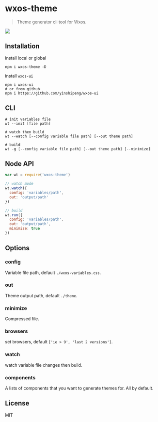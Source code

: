 # wxos-theme

> Theme generator cli tool for Wxos.

![](./media/element.gif)


## Installation
install local or global
```shell
npm i wxos-theme -D
```

install `wxos-ui`
```shell
npm i wxos-ui
# or from github
npm i https://github.com/yinshipeng/wxos-ui
```

## CLI
```shell
# init variables file
wt --init [file path]

# watch then build
wt --watch [--config variable file path] [--out theme path]

# build
wt -g [--config variable file path] [--out theme path] [--minimize]
```

## Node API
```javascript
var wt = require('wxos-theme')

// watch mode
wt.watch({
  config: 'variables/path',
  out: 'output/path'
})

// build
wt.run({
  config: 'variables/path',
  out: 'output/path',
  minimize: true
})
```

## Options
### config
Variable file path, default `./wxos-variables.css`.

### out
Theme output path, default `./theme`.

### minimize
Compressed file.

### browsers
set browsers, default `['ie > 9', 'last 2 versions']`.

### watch
watch variable file changes then build.

### components
A lists of components that you want to generate themes for.  All by default.

## License
MIT
